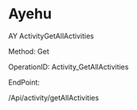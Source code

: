 #     Ayehu


AY ActivityGetAllActivities

Method: Get

OperationID: Activity_GetAllActivities

EndPoint:

/Api/activity/getAllActivities
